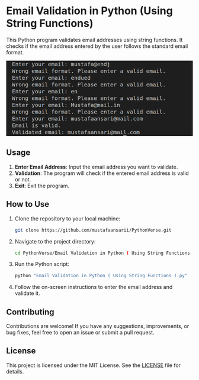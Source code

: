 # Email Validation in Python (Using String Functions)

This Python program validates email addresses using string functions. It checks if the email address entered by the user follows the standard email format.

![ Email Validation](/Email%20Validation/assets/email.png)
## Usage

1. **Enter Email Address**: Input the email address you want to validate.
2. **Validation**: The program will check if the entered email address is valid or not.
3. **Exit**: Exit the program.

## How to Use

1. Clone the repository to your local machine:
    ```bash
    git clone https://github.com/mustafaansarii/PythonVerse.git
    ```

2. Navigate to the project directory:
    ```bash
    cd PythonVerse/Email Validation in Python ( Using String Functions )
    ```

3. Run the Python script:
    ```bash
    python "Email Validation in Python ( Using String Functions ).py"
    ```

4. Follow the on-screen instructions to enter the email address and validate it.

## Contributing

Contributions are welcome! If you have any suggestions, improvements, or bug fixes, feel free to open an issue or submit a pull request.

## License

This project is licensed under the MIT License. See the [LICENSE](LICENSE) file for details.
